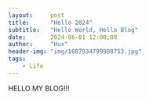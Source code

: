 ```yaml
---
layout:     post
title:      "Hello 2024"
subtitle:   "Hello World, Hello Blog"
date:       2024-06-01 12:00:00
author:     "Hux"
header-img: "img/1687934799988753.jpg"
tags:
    - Life
---
```



HELLO MY BLOG!!!
